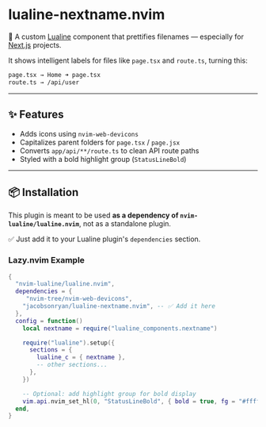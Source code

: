 # lualine-nextname.nvim

🎯 A custom [Lualine](https://github.com/nvim-lualine/lualine.nvim) component that prettifies filenames — especially for [Next.js](https://nextjs.org/) projects.

It shows intelligent labels for files like `page.tsx` and `route.ts`, turning this:

```txt
page.tsx → Home ➜ page.tsx
route.ts → /api/user
```
---

## ✨ Features

- Adds icons using `nvim-web-devicons`
- Capitalizes parent folders for `page.tsx` / `page.jsx`
- Converts `app/api/**/route.ts` to clean API route paths
- Styled with a bold highlight group (`StatusLineBold`)

---

## 📦 Installation

This plugin is meant to be used **as a dependency of `nvim-lualine/lualine.nvim`**, not as a standalone plugin.

✅ Just add it to your Lualine plugin's `dependencies` section.

### Lazy.nvim Example

```lua
{
  "nvim-lualine/lualine.nvim",
  dependencies = {
     "nvim-tree/nvim-web-devicons",
    "jacobsonryan/lualine-nextname.nvim", -- ✅ Add it here
  },
  config = function()
    local nextname = require("lualine_components.nextname")

    require("lualine").setup({
      sections = {
        lualine_c = { nextname },
        -- other sections...
      },
    })

    -- Optional: add highlight group for bold display
    vim.api.nvim_set_hl(0, "StatusLineBold", { bold = true, fg = "#ffffff", bg = "NONE" })
  end,
}
